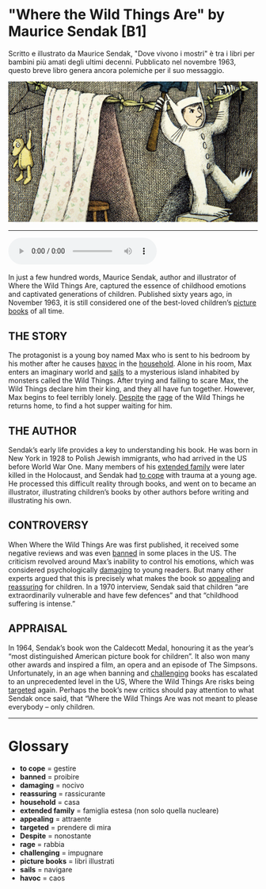 # "Where the Wild Things Are" by Maurice Sendak   [B1]

Scritto e illustrato da Maurice Sendak, "Dove vivono i mostri" è tra i libri per bambini più amati degli ultimi decenni. Pubblicato nel novembre 1963, questo breve libro genera ancora polemiche per il suo messaggio.

![](Where%20the%20Wild%20Things%20Are%20by%20Maurice%20Sendak.jpg)

--------------

<div>
<audio controls autoplay>
    <source src="https:/raw.githubusercontent.com/dartie/speakup/2023-11/Where%20the%20Wild%20Things%20Are%20by%20Maurice%20Sendak.mp3" type="audio/mpeg">
</audio>
</div>


In just a few hundred words, Maurice Sendak, author and illustrator of Where the Wild Things Are, captured the essence of childhood emotions and captivated generations of children. Published sixty years ago, in November 1963, it is still considered one of the best-loved children’s [picture books](## "libri illustrati") of all time.

## THE STORY
The protagonist is a young boy named Max who is sent to his bedroom by his mother after he causes [havoc](## "caos") in the [household](## "casa"). Alone in his room, Max enters an imaginary world and [sails](## "navigare") to a mysterious island inhabited by monsters called the Wild Things. After trying and failing to scare Max, the Wild Things declare him their king, and they all have fun together. However, Max begins to feel terribly lonely. [Despite](## "nonostante") the [rage](## "rabbia") of the Wild Things he returns home, to find a hot supper waiting for him.

## THE AUTHOR
Sendak’s early life provides a key to understanding his book. He was born in New York in 1928 to Polish Jewish immigrants, who had arrived in the US before World War One. Many members of his [extended family](## "famiglia estesa (non solo quella nucleare)") were later killed in the Holocaust, and Sendak had [to cope](## "gestire") with trauma at a young age. He processed this difficult reality through books, and went on to became an illustrator, illustrating children’s books by other authors before writing and illustrating his own.

## CONTROVERSY
When Where the Wild Things Are was first published, it received some negative reviews and was even [banned](## "proibire") in some places in the US. The criticism revolved around Max’s inability to control his emotions, which was considered psychologically [damaging](## "nocivo") to young readers. But many other experts argued that this is precisely what makes the book so [appealing](## "attraente") and [reassuring](## "rassicurante") for children. In a 1970 interview, Sendak said that children “are extraordinarily vulnerable and have few defences” and that “childhood suffering is intense.”

## APPRAISAL
In 1964, Sendak’s book won the Caldecott Medal, honouring it as the year’s “most distinguished American picture book for children”. It also won many other awards and inspired a film, an opera and an episode of The Simpsons. Unfortunately, in an age when banning and [challenging](## "impugnare") books has escalated to an unprecedented level in the US, Where the Wild Things Are risks being [targeted](## "prendere di mira") again. Perhaps the book’s new critics should pay attention to what Sendak once said, that “Where the Wild Things Are was not meant to please everybody – only children.

--------------

<div style = "display:block; clear:both; page-break-after:always;"></div>

# Glossary
* **to cope** = gestire
* **banned** = proibire
* **damaging** = nocivo
* **reassuring** = rassicurante
* **household** = casa
* **extended family** = famiglia estesa (non solo quella nucleare)
* **appealing** = attraente
* **targeted** = prendere di mira
* **Despite** = nonostante
* **rage** = rabbia
* **challenging** = impugnare
* **picture books** = libri illustrati
* **sails** = navigare
* **havoc** = caos
